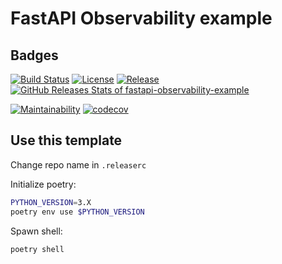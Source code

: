 # FastAPI Observability example

## Badges

[![Build Status](https://github.com/thibaultserti/fastapi-observability-example/actions/workflows/release.yaml/badge.svg)](https://github.com/thibaultserti/fastapi-observability-example/actions/workflows/release.yaml)
[![License](https://img.shields.io/github/license/thibaultserti/fastapi-observability-example)](/LICENSE)
[![Release](https://img.shields.io/github/release/thibaultserti/fastapi-observability-example.svg)](https://github.com/thibaultserti/fastapi-observability-example/releases/latest)
[![GitHub Releases Stats of fastapi-observability-example](https://img.shields.io/github/downloads/thibaultserti/fastapi-observability-example/total.svg?logo=github)](https://somsubhra.github.io/github-release-stats/?username=thibaultserti&repository=fastapi-observability-example)


[![Maintainability](https://api.codeclimate.com/v1/badges/b4999e390142bda9be41/maintainability)](https://codeclimate.com/github/thibaultserti/fastapi-observability-example/maintainability)
[![codecov](https://codecov.io/gh/thibaultserti/fastapi-observability-example/branch/main/graph/badge.svg?token=5BO47LR632)](https://codecov.io/gh/thibaultserti/fastapi-observability-example)

## Use this template

Change repo name in `.releaserc`

Initialize poetry:

```bash
PYTHON_VERSION=3.X
poetry env use $PYTHON_VERSION
```

Spawn shell:

```bash
poetry shell
```
